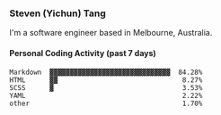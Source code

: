 ### Steven (Yichun) Tang

I'm a software engineer based in Melbourne, Australia.

#### Personal Coding Activity (past 7 days)
```
Markdown  ▓▓▓▓▓▓▓▓▓▓▓▓▓▓▓▓▓▓▓▓▓▓▓▓▓▓▓▓▓▓  84.28%
HTML      ▓▓                               8.27%
SCSS      ▓                                3.53%
YAML                                       2.22%
other                                      1.70%
```
